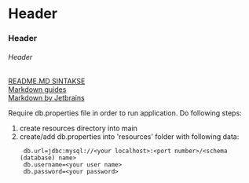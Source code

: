 
# Header
### Header
###### Header

[README.MD SINTAKSE](https://docs.github.com/en/get-started/writing-on-github/getting-started-with-writing-and-formatting-on-github/basic-writing-and-formatting-syntax) <br>
[Markdown guides](https://www.markdownguide.org/basic-syntax)<br>
[Markdown by Jetbrains](https://www.jetbrains.com/help/hub/Markdown-Syntax.html#autolinks)


Require db.properties file in order to run application.
Do following steps:
1. create resources directory into main
2. create/add db.properties into 'resources' folder with following data:
   ```
    db.url=jdbc:mysql://<your localhost>:<port number>/<schema (database) name>
    db.username=<your user name>
    db.password=<your password>
    ```
